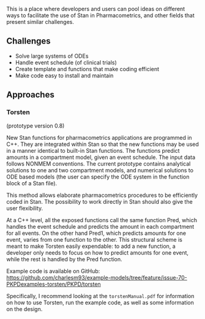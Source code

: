 This is a place where developers and users can pool ideas on different ways to facilitate the use of Stan in Pharmacometrics, and other fields that present similar challenges. 

## Challenges
* Solve large systems of ODEs
* Handle event schedule (of clinical trials)
* Create template and functions that make coding efficient 
* Make code easy to install and maintain 

## Approaches 

### Torsten 
(prototype version 0.8)

New Stan functions for pharmacometrics applications are programmed in C++. They are integrated within Stan so that the new functions may be used in a manner identical to built-in Stan functions. The functions predict amounts in a compartment model, given an event schedule. The input data follows NONMEM conventions. The current prototype contains analytical solutions to one and two compartment models, and numerical solutions to ODE based models (the user can specify the ODE system in the function block of a Stan file). 

This method allows elaborate pharmacometrics procedures to be efficiently coded in Stan. The possibility to work directly in Stan should also give the user flexibility.  

At a C++ level, all the exposed functions call the same function Pred, which handles the event schedule and predicts the amount in each compartment for all events. On the other hand Pred1, which predicts amounts for one event, varies from one function to the other. This structural scheme is meant to make Torsten easily expendable: to add a new function, a developer only needs to focus on how to predict amounts for one event, while the rest is handled by the Pred function. 

Example code is available on GitHub: https://github.com/charlesm93/example-models/tree/feature/issue-70-PKPDexamples-torsten/PKPD/torsten

Specifically, I recommend looking at the `torstenManual.pdf` for information on how to use Torsten, run the example code, as well as some information on the design. 


